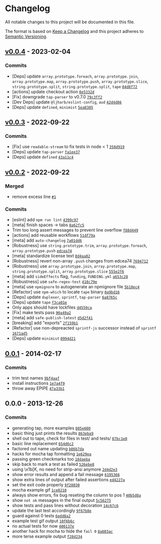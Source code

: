 # Changelog

All notable changes to this project will be documented in this file.

The format is based on [Keep a Changelog](https://keepachangelog.com/en/1.0.0/)
and this project adheres to [Semantic Versioning](https://semver.org/spec/v2.0.0.html).

## [v0.0.4](https://github.com/ljharb/faucet/compare/v0.0.3...v0.0.4) - 2023-02-04

### Commits

- [Deps] update `array.prototype.foreach`, `array.prototype.join`, `array.prototype.map`, `array.prototype.push`, `array.prototype.slice`, `string.prototype.split`, `string.prototype.split`, `tape` [`84d8f72`](https://github.com/ljharb/faucet/commit/84d8f722901a469a2024a0d690c04a5fa2d62fa0)
- [actions] update checkout action [`8e5332d`](https://github.com/ljharb/faucet/commit/8e5332dfe2f71d202019bfb311505eebaa67b868)
- [Fix] downgrade `tap-parser` to v0.7.0 [`79c3ff2`](https://github.com/ljharb/faucet/commit/79c3ff21ba079c1505c59f3dd6ae6d40f956d84a)
- [Dev Deps] update `@ljharb/eslint-config`, `aud` [`42d4d86`](https://github.com/ljharb/faucet/commit/42d4d8655ee330be6ab6f06c98253f9ce2d63f13)
- [Deps] update `defined`, `minimist` [`5ea8305`](https://github.com/ljharb/faucet/commit/5ea83059497a14487e33506e283a18f8dc69da39)

## [v0.0.3](https://github.com/ljharb/faucet/compare/v0.0.2...v0.0.3) - 2022-09-22

### Commits

- [Fix] use `readable-stream` to fix tests in node &lt; 1 [`358d919`](https://github.com/ljharb/faucet/commit/358d91982823a7528c0e1887423189229206a183)
- [Deps] update `tap-parser` [`fa1ee37`](https://github.com/ljharb/faucet/commit/fa1ee378ebd9d07aded6e74a8df8a32bf3290465)
- [Deps] update `defined` [`43a11c4`](https://github.com/ljharb/faucet/commit/43a11c49c602abcd45f277362bd0e55c47473acd)

## [v0.0.2](https://github.com/ljharb/faucet/compare/0.0.1...v0.0.2) - 2022-09-22

### Merged

- remove excess line [`#1`](https://github.com/ljharb/faucet/pull/1)

### Commits

- [eslint] add `npm run lint` [`4399c97`](https://github.com/ljharb/faucet/commit/4399c978f624e33d0020d347afefcb44ff1eb0da)
- [meta] finish spaces -&gt; tabs [`8a62fc5`](https://github.com/ljharb/faucet/commit/8a62fc5496c999dd1d8d739a9f138a7b6febd8b2)
- Trim too long assert messages to prevent line overflow [`f88d449`](https://github.com/ljharb/faucet/commit/f88d4498083fbb4bd0af8084a442da2a1548448e)
- [actions] add reusable workflows [`51df79a`](https://github.com/ljharb/faucet/commit/51df79a00954855e6c0c5fbc1d463f289b995278)
- [meta] add `auto-changelog` [`7a01dd6`](https://github.com/ljharb/faucet/commit/7a01dd6b5113712b18178b88719b79afaf67122c)
- [Robustness] use `string.prototype.trim`, `array.prototype.foreach`, `array.prototype.push` [`edcea74`](https://github.com/ljharb/faucet/commit/edcea74078a6d1b5176105ac542b9881fbd5f722)
- [meta] standardize license text [`0d4aa82`](https://github.com/ljharb/faucet/commit/0d4aa82331c46590e0745a4f4d305eb5e29bf4e7)
- [Robustness] revert non-array `.push` changes from edcea74 [`7694712`](https://github.com/ljharb/faucet/commit/7694712bddb1628e7acbc8bb90a4e4934edf1cb8)
- [Robustness] use `array.prototype.join`, `array.prototype.map`, `string.prototype.split`, `array.prototype.slice` [`555e2f6`](https://github.com/ljharb/faucet/commit/555e2f626d374d5777e57b1948bdc154449e7bcb)
- [meta] add `sideEffects` flag, `funding`, `FUNDING.yml` [`a653c28`](https://github.com/ljharb/faucet/commit/a653c2808a05db0ea713d0cd27047cba7f9a4516)
- [Robustness] use `safe-regex-test` [`418c79e`](https://github.com/ljharb/faucet/commit/418c79e9bb881db1c3d9e3896252bb89a98733fe)
- [meta] use `npmignore` to autogenerate an npmignore file [`5b18ec4`](https://github.com/ljharb/faucet/commit/5b18ec4c48131a34b90f9e4cf0b0c76ad6e41690)
- [Refactor] use `npm-which` to locate `tape` binary [`0a9bd16`](https://github.com/ljharb/faucet/commit/0a9bd163386078b9bcee9f815c4da69205ca2476)
- [Deps] update `duplexer`, `sprintf`, `tap-parser` [`6a8765c`](https://github.com/ljharb/faucet/commit/6a8765c7176726edc8a0d9e0f26442f8fdc29a28)
- [Deps] update `tape` [`f3ca01e`](https://github.com/ljharb/faucet/commit/f3ca01e0a707eb8b0fcfd91c1bfb13ac9a8fc815)
- Only apps should have lockfiles [`d4559ca`](https://github.com/ljharb/faucet/commit/d4559ca1649f3707aefcb70a6d6bbce92bb0a12f)
- [Fix] make tests pass [`90a49a2`](https://github.com/ljharb/faucet/commit/90a49a29e41748b8e405604aed096d1daca753c7)
- [meta] add `safe-publish-latest` [`d5d2f41`](https://github.com/ljharb/faucet/commit/d5d2f41163902f637465f89bcfe3661e0f871d4c)
- [breaking] add "exports" [`2f159b1`](https://github.com/ljharb/faucet/commit/2f159b1b9e97468c2b1fd7aa3b781c7bfe77f990)
- [Refactor] use non-depreacted `sprintf-js` successor instead of `sprintf` [`1671ad5`](https://github.com/ljharb/faucet/commit/1671ad570c24f10232f56edb42f260c3ff30d84d)
- [Deps] update `minimist` [`0994d21`](https://github.com/ljharb/faucet/commit/0994d2153726dbc587518fc86ff282ddabcc5dbe)

## [0.0.1](https://github.com/ljharb/faucet/compare/0.0.0...0.0.1) - 2014-02-17

### Commits

- trim test names [`9bf4aaf`](https://github.com/ljharb/faucet/commit/9bf4aaf1b04a801f1df3dce30bb94ccd770dd7d3)
- install instructions [`1e7a4f9`](https://github.com/ljharb/faucet/commit/1e7a4f99d3d42a339acaed317eb3ceadf116ddd9)
- throw away EPIPE [`47a33b1`](https://github.com/ljharb/faucet/commit/47a33b178ceb2b03ac33a63feafc23c61a56f245)

## 0.0.0 - 2013-12-26

### Commits

- generating tap, more examples [`085e600`](https://github.com/ljharb/faucet/commit/085e6002832253d00e0c413511d32fd3ea3a4c65)
- basic thing just prints the results [`863eba9`](https://github.com/ljharb/faucet/commit/863eba9a129ed3cde27de5b2b40f9b0e3c7f5212)
- shell out to tape, check for files in test/ and tests/ [`87bc1e8`](https://github.com/ljharb/faucet/commit/87bc1e84aab8a9a1f4c45236bc970bfeca17476b)
- basic line replacement [`654d6c2`](https://github.com/ljharb/faucet/commit/654d6c2af22e3da3190f4261c4f1cf7ba277d922)
- factored out name updating [`b86b7da`](https://github.com/ljharb/faucet/commit/b86b7da64a1e15862a2bce9228fbbee89c76b117)
- hacks for mocha tap formatting [`1e629ea`](https://github.com/ljharb/faucet/commit/1e629eac5199ce8475397e1c10d96999bf76d279)
- passing green checkmarks too [`18daeba`](https://github.com/ljharb/faucet/commit/18daebad899eb31fd01d84f9c84e67bb3ba69124)
- skip back to mark a test as failed [`526ebe8`](https://github.com/ljharb/faucet/commit/526ebe8ca0f757db7ef099b098c4f6b2a54e710b)
- using \x1b[K, no need for strip-ansi anymore [`2d4d2e3`](https://github.com/ljharb/faucet/commit/2d4d2e3cea6dfb0c6f1d392c293317ef70fa9dc6)
- show error results and append a fail message [`6195366`](https://github.com/ljharb/faucet/commit/6195366992262f4cb635cbcbce311f3414b1e3cc)
- show extra lines of output after failed assertions [`ed4227a`](https://github.com/ljharb/faucet/commit/ed4227a7175b001ee3bcb68ec6ce2ea65cc587cc)
- set the exit code properly [`9f28030`](https://github.com/ljharb/faucet/commit/9f28030068a947ebf2d87a51e5fe40584ed29858)
- mocha example gif [`1ce0210`](https://github.com/ljharb/faucet/commit/1ce021017f258416f62b37701487ce9d32888be9)
- always show errors, fix bug reseting the column to pos 1 [`40b5d8a`](https://github.com/ljharb/faucet/commit/40b5d8a0b85ce2da6494d01f2c6f733a5c5cb5ff)
- show `not ok` messages in the final output [`5c56275`](https://github.com/ljharb/faucet/commit/5c56275a76207241dd667d99eaca4c8e4e8ebe58)
- show tests and pass lines without decoration [`14c67c6`](https://github.com/ljharb/faucet/commit/14c67c612b28ba8c4e06a8c51262cce3eba02110)
- update the last test accordingly [`9f67b8e`](https://github.com/ljharb/faucet/commit/9f67b8e458dd00d943e321f266fa61b603a57f32)
- guard against 0 tests [`6edd8a2`](https://github.com/ljharb/faucet/commit/6edd8a2519e009d60cbb529251921d3f2819d6db)
- example test gif output [`10f6b6c`](https://github.com/ljharb/faucet/commit/10f6b6cc923a3287afc6e8d133eb0985a45cae7d)
- no actual tests for now [`400137e`](https://github.com/ljharb/faucet/commit/400137e560b29f75a50391309c4481afa38a2f26)
- another hack for mocha to hide the `fail 0` [`8a603ac`](https://github.com/ljharb/faucet/commit/8a603ac6e063ce62b7e0c411b4a53a40df6b8ac0)
- more terse example output [`f28d234`](https://github.com/ljharb/faucet/commit/f28d234d1f131e3b54fd4e8b7d26941de3adbddb)

